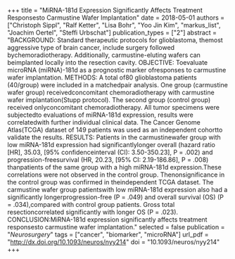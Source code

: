 +++
title = "MiRNA-181d Expression Significantly Affects Treatment Responsesto Carmustine Wafer Implantation"
date = 2018-05-01
authors = ["Christoph Sippl", "Ralf Ketter", "Lisa Bohr", "Yoo Jin Kim", "markus_list", "Joachim Oertel", "Steffi Urbschat"]
publication_types = ["2"]
abstract = "BACKGROUND: Standard therapeutic protocols for glioblastoma, themost aggressive type of brain cancer, include surgery followed bychemoradiotherapy. Additionally, carmustine-eluting wafers can beimplanted locally into the resection cavity. OBJECTIVE: Toevaluate microRNA (miRNA)-181d as a prognostic marker ofresponses to carmustine wafer implantation. METHODS: A total of80 glioblastoma patients (40/group) were included in a matchedpair analysis. One group (carmustine wafer group) receivedconcomitant chemoradiotherapy with carmustine wafer implantation(Stupp protocol). The second group (control group) received onlyconcomitant chemoradiotherapy. All tumor specimens were subjectedto evaluations of miRNA-181d expression, results were correlatedwith further individual clinical data. The Cancer Genome Atlas(TCGA) dataset of 149 patients was used as an independent cohortto validate the results. RESULTS: Patients in the carmustinewafer group with low miRNA-181d expression had significantlylonger overall (hazard ratio [HR], 35.03, [95% confidenceinterval (CI): 3.50-350.23], P = .002) and progression-freesurvival (HR, 20.23, [95% CI: 2.19-186.86], P = .008) thanpatients of the same group with a high miRNA-181d expression.These correlations were not observed in the control group. Thenonsignificance in the control group was confirmed in theindependent TCGA dataset. The carmustine wafer group patientswith low miRNA-181d expression also had a significantly longerprogression-free (P = .049) and overall survival (OS) (P = .034),compared with control group patients. Gross total resectioncorrelated significantly with longer OS (P = .023). CONCLUSION:MiRNA-181d expression significantly affects treatment responsesto carmustine wafer implantation."
selected = false
publication = "*Neurosurgery*"
tags = ["cancer", "biomarker", "microRNA"]
url_pdf = "http://dx.doi.org/10.1093/neuros/nyy214"
doi = "10.1093/neuros/nyy214"
+++

